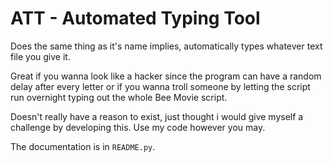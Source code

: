 # ATT - Automated Typing Tool

Does the same thing as it's name implies, automatically types whatever text file you give it.

Great if you wanna look like a hacker since the program can have a random delay after every letter or if you wanna troll someone by letting the script run overnight typing out the whole Bee Movie script.

Doesn't really have a reason to exist, just thought i would give myself a challenge by developing this.
Use my code however you may.

The documentation is in `README.py`.
